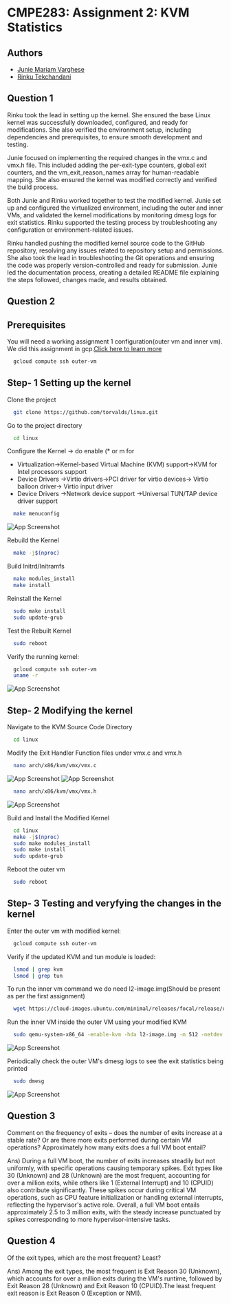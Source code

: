 
# CMPE283: Assignment 2: KVM Statistics



## Authors

- [Junie Mariam Varghese](https://www.github.com/juniemariam)
- [Rinku Tekchandani](https://github.com/rinkutek)



## Question 1

Rinku took the lead in setting up the kernel. She ensured the base Linux kernel was successfully downloaded, configured, and ready for modifications. She also verified the environment setup, including dependencies and prerequisites, to ensure smooth development and testing.

Junie focused on implementing the required changes in the vmx.c and vmx.h file. This included adding the per-exit-type counters, global exit counters, and the vm_exit_reason_names array for human-readable mapping. She also ensured the kernel was modified correctly and verified the build process.

Both Junie and Rinku worked together to test the modified kernel. Junie set up and configured the virtualized environment, including the outer and inner VMs, and validated the kernel modifications by monitoring dmesg logs for exit statistics. Rinku supported the testing process by troubleshooting any configuration or environment-related issues.

Rinku handled pushing the modified kernel source code to the GitHub repository, resolving any issues related to repository setup and permissions. She also took the lead in troubleshooting the Git operations and ensuring the code was properly version-controlled and ready for submission. Junie led the documentation process, creating a detailed README file explaining the steps followed, changes made, and results obtained.
## Question 2
## Prerequisites

You will need a working assignment 1 configuration(outer vm and inner vm). We did this assignment in gcp.[Click here to learn more](https://github.com/rinkutek/linux-virtualization/blob/main/Assignment%201_%20Virtual%20Machine%20_%20VMM%20Setup-1%20(1).pdf)
```bash
  gcloud compute ssh outer-vm
```
## Step- 1 Setting up the kernel

Clone the project
```bash
  git clone https://github.com/torvalds/linux.git
```

Go to the project directory
```bash
  cd linux
```

Configure the Kernel -> do enable (* or m for 
- Virtualization->Kernel-based Virtual Machine (KVM) support->KVM for Intel processors support
- Device Drivers ->Virtio drivers->PCI driver for virtio devices-> Virtio balloon driver-> Virtio input driver
- Device Drivers ->Network device support ->Universal TUN/TAP device driver support
```bash
  make menuconfig
```
![App Screenshot](https://github.com/rinkutek/linux-virtualization/blob/main/screenshots/kernel.png)

Rebuild the Kernel
```bash
  make -j$(nproc)
```

Build Initrd/Initramfs
```bash
  make modules_install
  make install

```
 Reinstall the Kernel
```bash
  sudo make install
  sudo update-grub
```
Test the Rebuilt Kernel
```bash
  sudo reboot
```
Verify the running kernel:
```bash
  gcloud compute ssh outer-vm
  uname -r
```
![App Screenshot](https://github.com/rinkutek/linux-virtualization/blob/main/screenshots/verifying%20modified%20kernel.png)
## Step- 2  Modifying the kernel
Navigate to the KVM Source Code Directory
```bash
  cd linux
```
Modify the Exit Handler Function files under vmx.c and vmx.h
```bash
  nano arch/x86/kvm/vmx/vmx.c
```
![App Screenshot](https://github.com/rinkutek/linux-virtualization/blob/main/screenshots/vmx.c-screenshot-1.png)
![App Screenshot](https://github.com/rinkutek/linux-virtualization/blob/main/screenshots/vmx.c-screenshot-2.png)

```bash
  nano arch/x86/kvm/vmx/vmx.h
```
![App Screenshot](https://github.com/rinkutek/linux-virtualization/blob/main/screenshots/vmx.h-screenshot.png)

Build and Install the Modified Kernel
```bash
  cd linux
  make -j$(nproc)
  sudo make modules_install
  sudo make install
  sudo update-grub
```
Reboot the outer vm
```bash
  sudo reboot
```

## Step- 3  Testing and veryfying the changes in the kernel

Enter the outer vm with modified kernel:
```bash
  gcloud compute ssh outer-vm
```
Verify if the updated KVM and tun module is loaded:
```bash
  lsmod | grep kvm
  lsmod | grep tun
```
To run the inner vm command we do need l2-image.img(Should be present as per the first assignment)
```bash
  wget https://cloud-images.ubuntu.com/minimal/releases/focal/release/ubuntu-20.04-minimal-cloudimg-amd64.img -O l2-image.img
```
Run the inner VM inside the outer VM using your modified KVM 
```bash
  sudo qemu-system-x86_64 -enable-kvm -hda l2-image.img -m 512 -netdev tap,id=mynet0,ifname=tap0,script=no -device virtio-net-pci,netdev=mynet0 -nographic
```
![App Screenshot](https://github.com/rinkutek/linux-virtualization/blob/main/screenshots/Inner-VM.png)

Periodically check the outer VM's dmesg logs to see the exit statistics being printed
```bash
  sudo dmesg
```
![App Screenshot](https://github.com/rinkutek/linux-virtualization/blob/main/screenshots/Statics.png)


## Question 3
Comment on the frequency of exits – does the number of exits increase at a stable rate? Or are there
more exits performed during certain VM operations? Approximately how many exits does a full VM
boot entail?

Ans) During a full VM boot, the number of exits increases steadily but not uniformly, with specific operations causing temporary spikes. Exit types like 30 (Unknown) and 28 (Unknown) are the most frequent, accounting for over a million exits, while others like 1 (External Interrupt) and 10 (CPUID) also contribute significantly. These spikes occur during critical VM operations, such as CPU feature initialization or handling external interrupts, reflecting the hypervisor's active role. Overall, a full VM boot entails approximately 2.5 to 3 million exits, with the steady increase punctuated by spikes corresponding to more hypervisor-intensive tasks.


## Question 4
Of the exit types, which are the most frequent? Least?

Ans) Among the exit types, the most frequent is Exit Reason 30 (Unknown), which accounts for over a million exits during the VM's runtime, followed by Exit Reason 28 (Unknown) and Exit Reason 10 (CPUID).The least frequent exit reason is Exit Reason 0 (Exception or NMI).



